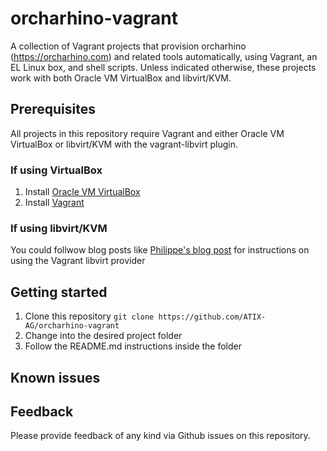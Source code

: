 # orcharhino-vagrant

A collection of Vagrant projects that provision orcharhino (https://orcharhino.com) and related tools automatically, using Vagrant, an EL Linux box, and shell scripts. Unless indicated otherwise, these projects work with both Oracle VM VirtualBox and libvirt/KVM.

## Prerequisites

All projects in this repository require Vagrant and either Oracle VM VirtualBox or libvirt/KVM with the vagrant-libvirt plugin.

### If using VirtualBox

1. Install [Oracle VM VirtualBox](https://www.virtualbox.org/wiki/Downloads)
2. Install [Vagrant](https://vagrantup.com/)

### If using libvirt/KVM 

You could follwow blog posts like  [Philippe's blog post](https://blogs.oracle.com/linux/getting-started-with-the-vagrant-libvirt-provider-for-oracle-linux) for instructions on using the Vagrant libvirt provider

## Getting started

1. Clone this repository `git clone https://github.com/ATIX-AG/orcharhino-vagrant`
2. Change into the desired project folder
3. Follow the README.md instructions inside the folder

## Known issues

## Feedback

Please provide feedback of any kind via Github issues on this repository.
